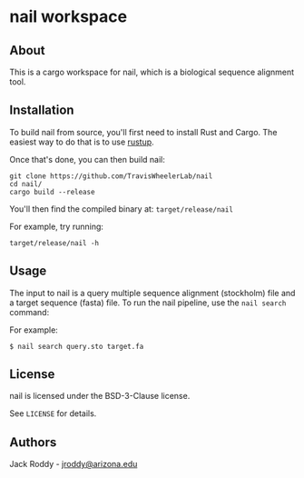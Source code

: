 # nail workspace

## About

This is a cargo workspace for nail, which is a biological sequence alignment tool.

## Installation

To build nail from source, you'll first need to install Rust and Cargo.
The easiest way to do that is to use [rustup](https://rustup.rs/).

Once that's done, you can then build nail:

    git clone https://github.com/TravisWheelerLab/nail
    cd nail/
    cargo build --release

You'll then find the compiled binary at: `target/release/nail`

For example, try running:

    target/release/nail -h

## Usage

The input to nail is a query multiple sequence alignment (stockholm) file and a target sequence (fasta) file.
To run the nail pipeline, use the `nail search` command:

For example:

    $ nail search query.sto target.fa

## License

nail is licensed under the BSD-3-Clause license.

See `LICENSE` for details.

## Authors

Jack Roddy - jroddy@arizona.edu
